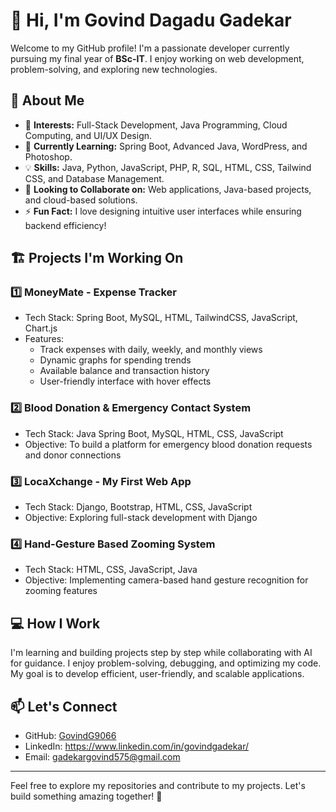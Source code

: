 # 👋 Hi, I'm Govind Dagadu Gadekar

Welcome to my GitHub profile! I'm a passionate developer currently pursuing my final year of **BSc-IT**. I enjoy working on web development, problem-solving, and exploring new technologies.

## 🚀 About Me
- 👀 **Interests:** Full-Stack Development, Java Programming, Cloud Computing, and UI/UX Design.
- 🌱 **Currently Learning:** Spring Boot, Advanced Java, WordPress, and Photoshop.
- 💡 **Skills:** Java, Python, JavaScript, PHP, R, SQL, HTML, CSS, Tailwind CSS, and Database Management.
- 💞️ **Looking to Collaborate on:** Web applications, Java-based projects, and cloud-based solutions.
- ⚡ **Fun Fact:** I love designing intuitive user interfaces while ensuring backend efficiency!

## 🏗️ Projects I'm Working On
### 1️⃣ **MoneyMate - Expense Tracker**
- Tech Stack: Spring Boot, MySQL, HTML, TailwindCSS, JavaScript, Chart.js
- Features:
  - Track expenses with daily, weekly, and monthly views
  - Dynamic graphs for spending trends
  - Available balance and transaction history
  - User-friendly interface with hover effects

### 2️⃣ **Blood Donation & Emergency Contact System**
- Tech Stack: Java Spring Boot, MySQL, HTML, CSS, JavaScript
- Objective: To build a platform for emergency blood donation requests and donor connections

### 3️⃣ **LocaXchange - My First Web App**
- Tech Stack: Django, Bootstrap, HTML, CSS, JavaScript
- Objective: Exploring full-stack development with Django

### 4️⃣ **Hand-Gesture Based Zooming System**
- Tech Stack: HTML, CSS, JavaScript, Java
- Objective: Implementing camera-based hand gesture recognition for zooming features

## 💻 How I Work
I'm learning and building projects step by step while collaborating with AI for guidance. I enjoy problem-solving, debugging, and optimizing my code. My goal is to develop efficient, user-friendly, and scalable applications.

## 📫 Let's Connect
- GitHub: [GovindG9066](https://github.com/GovindG9066)
- LinkedIn: https://www.linkedin.com/in/govindgadekar/
- Email: gadekargovind575@gmail.com

---
Feel free to explore my repositories and contribute to my projects. Let's build something amazing together! 🚀
